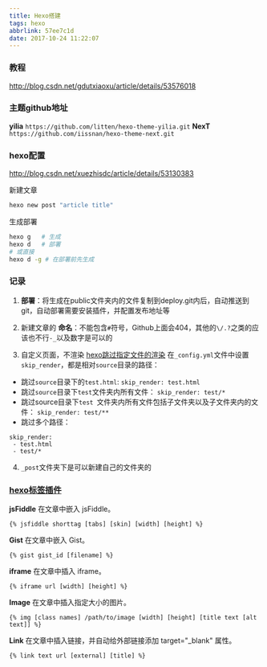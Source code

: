```yaml
---
title: Hexo搭建
tags: hexo
abbrlink: 57ee7c1d
date: 2017-10-24 11:22:07
---
```


### 教程
http://blog.csdn.net/gdutxiaoxu/article/details/53576018

### 主题github地址
__yilia__ `https://github.com/litten/hexo-theme-yilia.git`
__NexT__ `https://github.com/iissnan/hexo-theme-next.git`

### hexo配置
http://blog.csdn.net/xuezhisdc/article/details/53130383

新建文章
```bash
hexo new post "article title"
```
生成部署
```bash
hexo g   # 生成
hexo d   # 部署
# 或直接
hexo d -g # 在部署前先生成
```

### 记录
1. __部署__：将生成在public文件夹内的文件复制到deploy.git内后，自动推送到git，自动部署需要安装插件，并配置发布地址等

2. 新建文章的 __命名__：不能包含``#``符号，Github上面会404，其他的``\/.?``之类的应该也不行``-_``以及数字是可以的

3. 自定义页面，不渲染
[hexo跳过指定文件的渲染](http://e12e.com/2016/06/05/hexo跳过指定文件的渲染/)
在`_config.yml`文件中设置`skip_render`，都是相对`source`目录的路径：
* 跳过`source`目录下的`test.html`:
```skip_render: test.html```
* 跳过`source`目录下`test`文件夹内所有文件：
```skip_render: test/*```
* 跳过source目录下`test `文件夹内所有文件包括子文件夹以及子文件夹内的文件：
```skip_render: test/**```
* 跳过多个路径：
```
skip_render:
 - test.html
 - test/*
```

4. `_post`文件夹下是可以新建自己的文件夹的

### [hexo标签插件](https://hexo.io/zh-cn/docs/tag-plugins.html)
__jsFiddle__
在文章中嵌入 jsFiddle。
```
{% jsfiddle shorttag [tabs] [skin] [width] [height] %}
```
__Gist__
在文章中嵌入 Gist。
```
{% gist gist_id [filename] %}
```
__iframe__
在文章中插入 iframe。
```
{% iframe url [width] [height] %}
```
__Image__
在文章中插入指定大小的图片。
```
{% img [class names] /path/to/image [width] [height] [title text [alt text]] %}
```
__Link__
在文章中插入链接，并自动给外部链接添加 target="_blank" 属性。
```
{% link text url [external] [title] %}
```